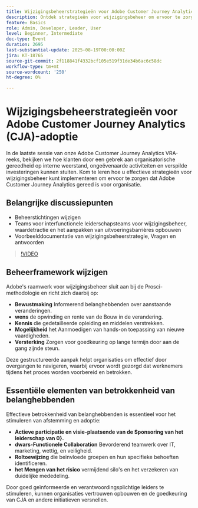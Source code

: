 ```yaml
---
title: Wijzigingsbeheerstrategieën voor Adobe Customer Journey Analytics-adoptie
description: Ontdek strategieën voor wijzigingsbeheer om ervoor te zorgen dat Customer Journey Analytics succesvol kan worden ingevoerd. De weerstand van de overwinning, richt teams, en de verwezenlijking van de spoorwaarde effectief.
feature: Basics
role: Admin, Developer, Leader, User
level: Beginner, Intermediate
doc-type: Event
duration: 2695
last-substantial-update: 2025-08-19T00:00:00Z
jira: KT-18765
source-git-commit: 2f118841f4332bcf105e519f31de34b6ac6c58dc
workflow-type: tm+mt
source-wordcount: '250'
ht-degree: 0%

---
```



# Wijzigingsbeheerstrategieën voor Adobe Customer Journey Analytics (CJA)-adoptie

In de laatste sessie van onze Adobe Customer Journey Analytics VRA-reeks, bekijken we hoe klanten door een gebrek aan organisatorische gereedheid op interne weerstand, ongeëvenaarde activiteiten en verspilde investeringen kunnen stuiten. Kom te leren hoe u effectieve strategieën voor wijzigingsbeheer kunt implementeren om ervoor te zorgen dat Adobe Customer Journey Analytics gereed is voor organisatie.

## Belangrijke discussiepunten

* Beheerstichtingen wijzigen
* Teams voor interfunctionele leiderschapsteams voor wijzigingsbeheer, waardetractie en het aanpakken van uitvoeringsbarrières opbouwen
* Voorbeelddocumentatie van wijzigingsbeheerstrategie, Vragen en antwoorden

>[!VIDEO](https://video.tv.adobe.com/v/3470851/?learn=on&enablevpops)

## Beheerframework wijzigen

Adobe&#39;s raamwerk voor wijzigingsbeheer sluit aan bij de Prosci-methodologie en richt zich daarbij op:

* **Bewustmaking** Informerend belanghebbenden over aanstaande veranderingen.
* **wens** de opwinding en rente van de Bouw in de verandering.
* **Kennis** die gedetailleerde opleiding en middelen verstrekken.
* **Mogelijkheid** het Aanmoedigen van hands-on toepassing van nieuwe vaardigheden.
* **Versterking** Zorgen voor goedkeuring op lange termijn door aan de gang zijnde steun.

Deze gestructureerde aanpak helpt organisaties om effectief door overgangen te navigeren, waarbij ervoor wordt gezorgd dat werknemers tijdens het proces worden voorbereid en betrokken.

## Essentiële elementen van betrokkenheid van belanghebbenden

Effectieve betrokkenheid van belanghebbenden is essentieel voor het stimuleren van afstemming en adoptie:

* **Actieve participatie en visie-plaatsende van de Sponsoring van het leiderschap van 0}.**
* **dwars-Functionele Collaboration** Bevorderend teamwerk over IT, marketing, wettig, en veiligheid.
* **Roltoewijzing** die beïnvloede groepen en hun specifieke behoeften identificeren.
* **het Mengen van het risico** vermijdend silo&#39;s en het verzekeren van duidelijke mededeling.

Door goed geïnformeerde en verantwoordingsplichtige leiders te stimuleren, kunnen organisaties vertrouwen opbouwen en de goedkeuring van CJA en andere initiatieven versnellen.